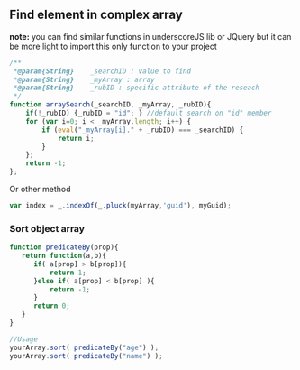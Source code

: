 ## Find element in complex array

**note:** you can find similar functions in underscoreJS lib or JQuery but it can be more light to import this only function to your project
 
```javascript
/**
 *@param{String}    _searchID : value to find
 *@param{String}    _myArray : array
 *@param{String}    _rubID : specific attribute of the reseach
 */
function arraySearch(_searchID, _myArray, _rubID){
    if(!_rubID) {_rubID = "id"; } //default search on "id" member
    for (var i=0; i < _myArray.length; i++) {
        if (eval("_myArray[i]." + _rubID) === _searchID) {
            return i;
        }
    };
    return -1;
};
```

Or other method

```javascript
var index = _.indexOf(_.pluck(myArray,'guid'), myGuid);
```
### Sort object array

```javascript
function predicateBy(prop){
   return function(a,b){
      if( a[prop] > b[prop]){
          return 1;
      }else if( a[prop] < b[prop] ){
          return -1;
      }
      return 0;
   }
}

//Usage
yourArray.sort( predicateBy("age") );
yourArray.sort( predicateBy("name") );
```
